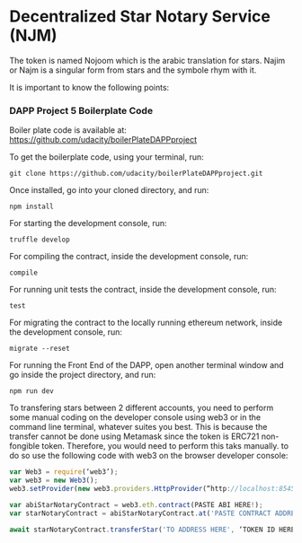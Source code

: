 # Decentralized Star Notary Service (NJM)
The token is named Nojoom which is the arabic translation for stars. Najim or Najm is a singular form from stars and the symbole rhym with it. 

It is important to know the following points: 
### DAPP Project 5 Boilerplate Code
Boiler plate code is available at: <https://github.com/udacity/boilerPlateDAPPproject>

To get the boilerplate code, using your terminal, run:

```git clone https://github.com/udacity/boilerPlateDAPPproject.git```

Once installed, go into your cloned directory, and run:

```npm install```

For starting the development console, run:

```truffle develop```

For compiling the contract, inside the development console, run:

```compile```

For running unit tests the contract, inside the development console, run:

```test```

For migrating the contract to the locally running ethereum network, inside the development console, run:

```migrate --reset```

For running the Front End of the DAPP, open another terminal window and go inside the project directory, and run:

```npm run dev```


To transfering stars between 2 different accounts, you need to perform some manual coding on the developer console using web3 or in the command line terminal, whatever suites you best. This is because the transfer cannot be done using Metamask since the token is ERC721 non-fongible token. Therefore, you would need to perform this taks manually. to do so use the following code with web3 on the browser developer console: 

```javascript
var Web3 = require(‘web3’);
var web3 = new Web3();
web3.setProvider(new web3.providers.HttpProvider(“http://localhost:8545"));

var abiStarNotaryContract = web3.eth.contract(PASTE ABI HERE!);
var starNotaryContract = abiStarNotaryContract.at('PASTE CONTRACT ADDRESS HERE');

await starNotaryContract.transferStar('TO ADDRESS HERE', ‘TOKEN ID HERE’, {from: 'FROM ADDRESS HERE'}, function(error, result) {});
```